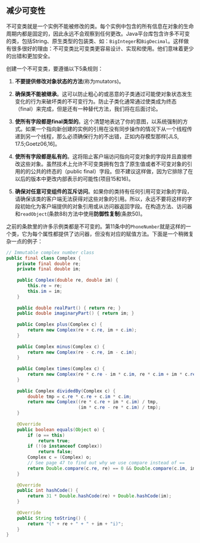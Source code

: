 ## 减少可变性

不可变类就是一个实例不能被修改的类。每个实例中包含的所有信息在对象的生命周期内都是固定的，因此永远不会观察到任何更改。Java平台库包含许多不可变的类，包括String、原生类型的包装类、如：`BigInteger`和`BigDecimal`。这样做有很多很好的理由：不可变类比可变类更容易设计、实现和使用。他们意味着更少的出错和更加安全。

创建一个不可变类，要遵循以下5条规则：

1. **不要提供修改对象状态的方法**(称为mutators)。

2. **确保类不能被继承**。这可以防止粗心的或恶意的子类通过可能使对象状态发生变化的行为来破坏类的不可变行为。防止子类化通常通过使类成为终态（final）来完成，但是还有一种替代方法，我们将在后面讨论。

3. **使所有字段都是final类型的**。这个清楚地表达了你的意图，以系统强制的方式。如果一个指向新创建的实例的引用在没有同步操作的情况下从一个线程传递到另一个线程，那么必须确保行为的不出错，正如内存模型那样[JLS, 17.5;Goetz06,16]。

4. **使所有字段都是私有的**。这将阻止客户端访问指向可变对象的字段并且直接修改这些对象。虽然技术上允许不可变类拥有包含了原生值或者不可变对象的引用的的公共的终态的（public final）字段。但不建议这样做，因为它排除了在以后的版本中更改内部表示的可能性(项目15和16)。

5. **确保对任意可变组件的互斥访问**。如果你的类持有任何引用可变对象的字段，请确保该类的客户端无法获得对这些对象的引用。所以，永远不要将这样的字段初始化为客户端提供的对象引用或从访问器返回字段。在构造方法、访问器和`readObject`(条款88)方法中使用**防御性复制**(条款50)。

之前的条款里的许多示例类都是不可变的。第11条中的`PhoneNumber`就是这样的一个类，它为每个属性都提供了访问器，但没有对应的赋值方法。下面是一个稍微复杂一点的例子：

```java
// Immutable complex number class
public final class Complex {
	private final double re;
	private final double im;
    
    public Complex(double re, double im) {
    	this.re = re;
    	this.im = im;
    }
    
	public double realPart() { return re; }
	public double imaginaryPart() { return im; }
    
	public Complex plus(Complex c) {
		return new Complex(re + c.re, im + c.im);
	}
    
	public Complex minus(Complex c) {
		return new Complex(re - c.re, im - c.im);
	}
    
	public Complex times(Complex c) {
		return new Complex(re * c.re - im * c.im, re * c.im + im * c.re);
	}
    
	public Complex dividedBy(Complex c) {
		double tmp = c.re * c.re + c.im * c.im;
		return new Complex((re * c.re + im * c.im) / tmp,
                           (im * c.re - re * c.im) / tmp);
	}
    
	@Override 
    public boolean equals(Object o) {
		if (o == this)
			return true;
		if (!(o instanceof Complex))
			return false;
		Complex c = (Complex) o;
		// See page 47 to find out why we use compare instead of ==
		return Double.compare(c.re, re) == 0 && Double.compare(c.im, im) == 0;
	}
    
	@Override 
    public int hashCode() {
		return 31 * Double.hashCode(re) + Double.hashCode(im);
	}
    
	@Override 
    public String toString() {
		return "(" + re + " + " + im + "i)";
	}
}
```

